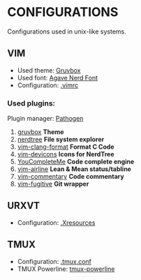 
# CONFIGURATIONS
Configurations used in unix-like systems.

## VIM
- Used theme: [Gruvbox](https://github.com/morhetz/gruvbox)
- Used font: [Agave Nerd Font](https://github.com/ryanoasis/nerd-fonts/tree/master/patched-fonts/Agave)
- Configuration: [.vimrc](./vim/.vimrc)

### Used plugins: 

Plugin manager: [Pathogen](https://github.com/tpope/vim-pathogen)

1. [gruvbox](https://github.com/morhetz/gruvbox) **Theme**
2. [nerdtree](https://github.com/preservim/nerdtree) **File system explorer**
3. [vim-clang-format](https://github.com/rhysd/vim-clang-format) **Format C Code**
4. [vim-devicons](https://github.com/ryanoasis/vim-devicons) **Icons for NerdTree**
5. [YouCompleteMe](https://github.com/ycm-core/YouCompleteMe) **Code complete engine**
6. [vim-airline](https://github.com/vim-airline/vim-airline) **Lean & Mean status/tabline**
7. [vim-commentary](https://github.com/tpope/vim-commentary) **Code commentary**
8. [vim-fugitive](https://github.com/tpope/vim-fugitive) **Git wrapper**

## URXVT
- Configuration: [.Xresources](./urxvt/.Xresources)

## TMUX
- Configuration: [.tmux.conf](./tmux/.tmux.conf)
- TMUX Powerline: [tmux-powerline](https://github.com/erikw/tmux-powerline)


